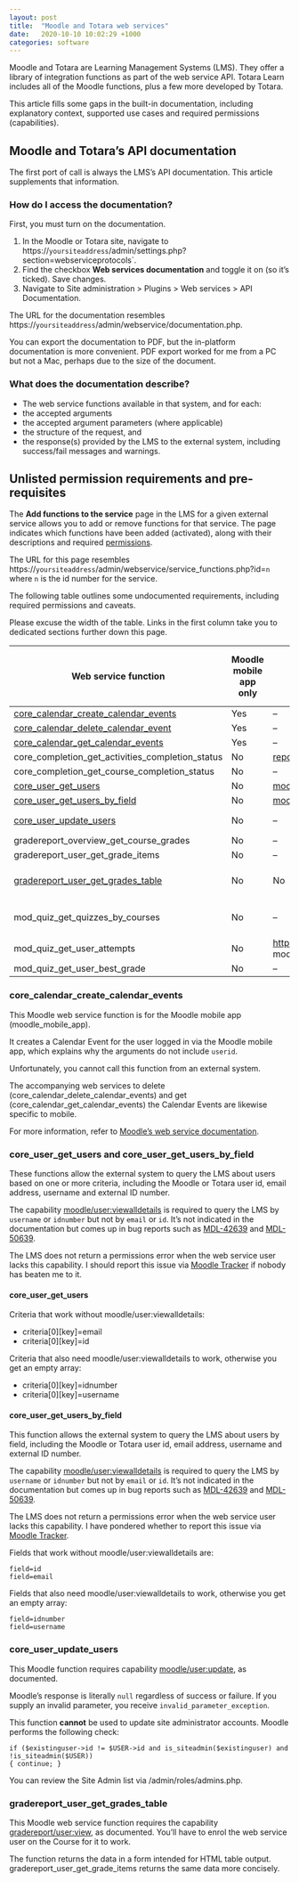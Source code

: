 ```yaml
---
layout: post
title:  "Moodle and Totara web services"
date:   2020-10-10 10:02:29 +1000
categories: software
---
```


Moodle and Totara are Learning Management Systems (LMS). They offer a library of integration functions as part of the web service API. Totara Learn includes all of the Moodle functions, plus a few more developed by Totara.

This article fills some gaps in the built-in documentation, including explanatory context, supported use cases and required permissions (capabilities).

## Moodle and Totara’s API documentation

The first port of call is always the LMS’s API documentation. This article supplements that information.

### How do I access the documentation?

First, you must turn on the documentation.

1. In the Moodle or Totara site, navigate to https://`yoursiteaddress`/admin/settings.php?section=webserviceprotocols`.
2. Find the checkbox **Web services documentation** and toggle it on (so it’s ticked). Save changes.
3. Navigate to Site administration > Plugins > Web services > API Documentation.

The URL for the documentation resembles https://`yoursiteaddress`/admin/webservice/documentation.php.

You can export the documentation to PDF, but the in-platform documentation is more convenient. PDF export worked for me from a PC but not a Mac, perhaps due to the size of the document.

### What does the documentation describe? 

- The web service functions available in that system, and for each:
- the accepted arguments
- the accepted argument parameters (where applicable)
- the structure of the request, and
- the response(s) provided by the LMS to the external system, including success/fail messages and warnings.

## Unlisted permission requirements and pre-requisites

The **Add functions to the service** page in the LMS for a given external service allows you to add or remove functions for that service. The page indicates which functions have been added (activated), along with their descriptions and required [permissions](https://docs.moodle.org/38/en/Roles_and_permissions).

The URL for this page resembles https://`yoursiteaddress`/admin/webservice/service_functions.php?id=`n` where `n` is the id number for the service.

The following table outlines some undocumented requirements, including required permissions and caveats.

Please excuse the width of the table. Links in the first column take you to dedicated sections further down this page.

| Web service function | Moodle mobile app only | Undocumented permission | ws user must be enrolled to Course | Other notes |
| --- | --- | --- | --- | --- |
| [core_calendar_create_calendar_events](#core_calendar_create_calendar_events) | Yes | – | – | – |
| [core_calendar_delete_calendar_event](#core_calendar_create_calendar_events) | Yes | – | – | – |
| [core_calendar_get_calendar_events](#core_calendar_create_calendar_events) | Yes | – | – | – |
| core_completion_get_activities_completion_status | No | [report/progress:view](https://docs.moodle.org/38/en/Capabilities/report/progress:view) | Yes | – |
| core_completion_get_course_completion_status  | No | – | Yes | – |
| [core_user_get_users](#core_user_get_users-and-core_user_get_users_by_field) | No | [moodle/user:viewalldetails](https://docs.moodle.org/38/en/Capabilities/moodle/user:viewalldetails) to query by `username` or `idnumber` | – | – |
| [core_user_get_users_by_field](#core_user_get_users-and-core_user_get_users_by_field) | No | [moodle/user:viewalldetails](https://docs.moodle.org/38/en/Capabilities/moodle/user:viewalldetails) to query by username or idnumber | – | – |
| [core_user_update_users](#core_user_update_users) | No | – | – | Cannot be used to update site admin accounts |
| gradereport_overview_get_course_grades | No | – | – | – | 
| gradereport_user_get_grade_items | No | – | – | Yes |
| [gradereport_user_get_grades_table](#gradereport_user_get_grades_table) | No | No | Yes | Returns the data in a form intended for HTML table output. See gradereport_user_get_grade_items. |
| mod_quiz_get_quizzes_by_courses | No | – | Yes | Returns generic (config) information about the Course’s quizzes—not learner data. |
| mod_quiz_get_user_attempts | No | https://docs.moodle.org/38/en/Capabilities/mod/quiz:viewreports mod/quiz:viewreports | Yes | – |
| mod_quiz_get_user_best_grade | No | – | Yes | – |

### core_calendar_create_calendar_events

This Moodle web service function is for the Moodle mobile app (moodle_mobile_app).

It creates a Calendar Event for the user logged in via the Moodle mobile app, which explains why the arguments do not include `userid`.

Unfortunately, you cannot call this function from an external system.

The accompanying web services to delete (core_calendar_delete_calendar_events) and get (core_calendar_get_calendar_events) the Calendar Events are likewise specific to mobile. 

For more information, refer to [Moodle’s web service documentation](https://docs.moodle.org/dev/Web_service_API_function).

### core_user_get_users and core_user_get_users_by_field

These functions allow the external system to query the LMS about users based on one or more criteria, including the Moodle or Totara user id, email address, username and external ID number.

The capability [moodle/user:viewalldetails](https://docs.moodle.org/38/en/Capabilities/moodle/user:viewalldetails) is required to query the LMS by `username` or `idnumber` but not by `email` or `id`. It’s not indicated in the documentation but comes up in bug reports such as [MDL-42639](https://tracker.moodle.org/browse/MDL-42639) and [MDL-50639](https://tracker.moodle.org/browse/MDL-50639).

The LMS does not return a permissions error when the web service user lacks this capability. I should report this issue via [Moodle Tracker](https://tracker.moodle.org) if nobody has beaten me to it.

#### core_user_get_users

Criteria that work without moodle/user:viewalldetails:

- criteria[0][key]=email
- criteria[0][key]=id

Criteria that also need moodle/user:viewalldetails to work, otherwise you get an empty array:

- criteria[0][key]=idnumber
- criteria[0][key]=username

#### core_user_get_users_by_field

This function allows the external system to query the LMS about users by field, including the Moodle or Totara user id, email address, username and external ID number.

The capability [moodle/user:viewalldetails](https://docs.moodle.org/38/en/Capabilities/moodle/user:viewalldetails) is required to query the LMS by `username` or `idnumber` but not by `email` or `id`. It’s not indicated in the documentation but comes up in bug reports such as [MDL-42639](https://tracker.moodle.org/browse/MDL-42639) and [MDL-50639](https://tracker.moodle.org/browse/MDL-50639).

The LMS does not return a permissions error when the web service user lacks this capability. I have pondered whether to report this issue via [Moodle Tracker](https://tracker.moodle.org/secure/Dashboard.jspa).

Fields that work without moodle/user:viewalldetails are:

    field=id
    field=email

Fields that also need moodle/user:viewalldetails to work, otherwise you get an empty array:

    field=idnumber
    field=username 

### core_user_update_users

This Moodle function requires capability [moodle/user:update](https://docs.moodle.org/38/en/Capabilities/moodle/user:update), as documented.
 
Moodle’s response is literally `null` regardless of success or failure. If you supply an invalid parameter, you receive `invalid_parameter_exception`.

This function **cannot** be used to update site administrator accounts. Moodle performs the following check:

```
if ($existinguser->id != $USER->id and is_siteadmin($existinguser) and !is_siteadmin($USER))
{ continue; } 
```

You can review the Site Admin list via /admin/roles/admins.php.

### gradereport_user_get_grades_table

This Moodle web service function requires the capability [gradereport/user:view](https://docs.moodle.org/38/en/Capabilities/gradereport/user:view), as documented. You’ll have to enrol the web service user on the Course for it to work.

The function returns the data in a form intended for HTML table output. gradereport_user_get_grade_items returns the same data more concisely.
